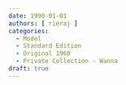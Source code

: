 ```yaml
---
date: 1990-01-01
authors: [ rieraj ]
categories:
  - Model
  - Standard Edition
  - Original 1960
  - Private Collection - Wanna
draft: true
---
```


